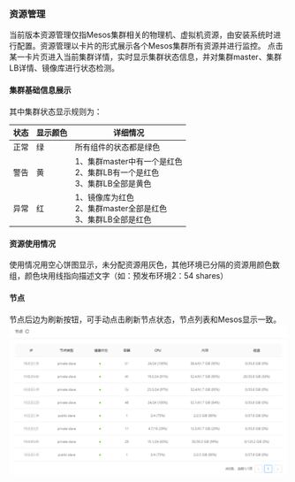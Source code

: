 ### 资源管理
当前版本资源管理仅指Mesos集群相关的物理机、虚拟机资源，由安装系统时进行配置。资源管理以卡片的形式展示各个Mesos集群所有资源并进行监控。
点击某一卡片页进入当前集群详情，实时显示集群状态信息，并对集群master、集群LB详情、镜像库进行状态检测。

#### 集群基础信息展示
其中集群状态显示规则为：

|状态|显示颜色|详细情况|
|----- |----- |------|
|正常|绿|所有组件的状态都是绿色|
|警告|黄|1、集群master中有一个是红色<br>2、集群LB有一个是红色<br>                           3、集群LB全部是黄色
|异常|红|1、镜像库为红色<br>2、集群master全部是红色<br>                3、集群LB全部是红色

#### 资源使用情况
使用情况用空心饼图显示，未分配资源用灰色，其他环境已分隔的资源用颜色数组，颜色块用线指向描述文字（如：预发布环境2：54 shares）

#### 节点
节点后边为刷新按钮，可手动点击刷新节点状态，节点列表和Mesos显示一致。
![](/assets/集群-节点.png)